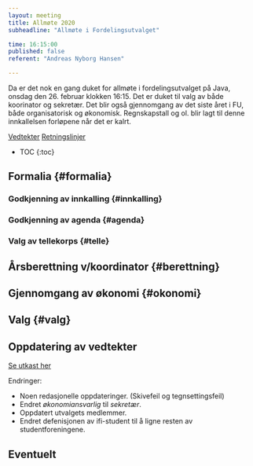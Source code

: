 ```yaml
---
layout: meeting
title: Allmøte 2020
subheadline: "Allmøte i Fordelingsutvalget"

time: 16:15:00
published: false
referent: "Andreas Nyborg Hansen"

---
```


Da er det nok en gang duket for allmøte i fordelingsutvalget på Java, onsdag den 26. februar klokken 16:15. Det er duket til valg av både koorinator og sekretær. Det blir også gjennomgang av det siste året i FU, både organisatorisk og økonomisk. Regnskapstall og ol. blir lagt til denne innkallelsen forløpene når det er kalrt. 

[Vedtekter](https://fordelingsutvalget.org/vedtekter/)
[Retningslinjer](https://fordelingsutvalget.org/retningslinjer/)


* TOC
{:toc}

## Formalia {#formalia}
### Godkjenning av innkalling {#innkalling}
### Godkjenning av agenda {#agenda}
### Valg av tellekorps {#telle}
##  Årsberettning v/koordinator {#berettning}
##  Gjennomgang av økonomi {#okonomi}
##  Valg {#valg}
## Oppdatering av vedtekter

[Se utkast her](https://fordelingsutvalget.org/vedtekter-2020/)

Endringer:
- Noen redasjonelle oppdateringer. (Skivefeil og tegnsettingsfeil)
- Endret *økonomiansvarlig* til *sekretær*.
- Oppdatert utvalgets medlemmer.
- Endret defenisjonen av ifi-student til å ligne resten av studentforeningene.

## Eventuelt